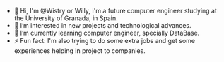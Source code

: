 - 👋 Hi, I'm @Wistry or Willy, I'm a future computer engineer studying at the University of Granada, in Spain.
- 👀 I’m interested in new projects and technological advances.
- 🌱 I’m currently learning computer engineer, specially DataBase.
- ⚡ Fun fact: I'm also trying to do some extra jobs and get some experiences helping in project to companies.

<!---
Wistry/Wistry is a ✨ special ✨ repository because its `README.md` (this file) appears on your GitHub profile.
You can click the Preview link to take a look at your changes.
--->
